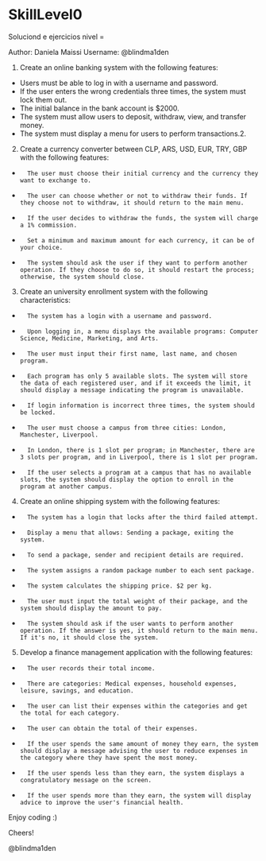 # SkillLevel0
Soluciond e ejercicios nivel =

Author: Daniela Maissi
Username: @blindma1den

1. Create an online banking system with the following features:

* Users must be able to log in with a username and password.
* If the user enters the wrong credentials three times, the system must lock them out.
* The initial balance in the bank account is $2000.
* The system must allow users to deposit, withdraw, view, and transfer money.
* The system must display a menu for users to perform transactions.2. 

2. Create a currency converter between CLP, ARS, USD, EUR, TRY, GBP with the following features:
* 		The user must choose their initial currency and the currency they want to exchange to.
* 		The user can choose whether or not to withdraw their funds. If they choose not to withdraw, it should return to the main menu.
* 		If the user decides to withdraw the funds, the system will charge a 1% commission.
* 		Set a minimum and maximum amount for each currency, it can be of your choice.
* 		The system should ask the user if they want to perform another operation. If they choose to do so, it should restart the process; otherwise, the system should close.

3. Create an university enrollment system with the following characteristics:
* 		The system has a login with a username and password.
* 		Upon logging in, a menu displays the available programs: Computer Science, Medicine, Marketing, and Arts.
* 		The user must input their first name, last name, and chosen program.
* 		Each program has only 5 available slots. The system will store the data of each registered user, and if it exceeds the limit, it should display a message indicating the program is unavailable.
* 		If login information is incorrect three times, the system should be locked.
* 		The user must choose a campus from three cities: London, Manchester, Liverpool.
* 		In London, there is 1 slot per program; in Manchester, there are 3 slots per program, and in Liverpool, there is 1 slot per program.
* 		If the user selects a program at a campus that has no available slots, the system should display the option to enroll in the program at another campus.

4. Create an online shipping system with the following features:
* 		The system has a login that locks after the third failed attempt.
* 		Display a menu that allows: Sending a package, exiting the system.
* 		To send a package, sender and recipient details are required.
* 		The system assigns a random package number to each sent package.
* 		The system calculates the shipping price. $2 per kg.
* 		The user must input the total weight of their package, and the system should display the amount to pay.
* 		The system should ask if the user wants to perform another operation. If the answer is yes, it should return to the main menu. If it's no, it should close the system.



5. Develop a finance management application with the following features:
* 		The user records their total income.
* 		There are categories: Medical expenses, household expenses, leisure, savings, and education.
* 		The user can list their expenses within the categories and get the total for each category.
* 		The user can obtain the total of their expenses.
* 		If the user spends the same amount of money they earn, the system should display a message advising the user to reduce expenses in the category where they have spent the most money.
* 		If the user spends less than they earn, the system displays a congratulatory message on the screen.
* 		If the user spends more than they earn, the system will display advice to improve the user's financial health.



Enjoy coding :) 

Cheers! 

@blindma1den
